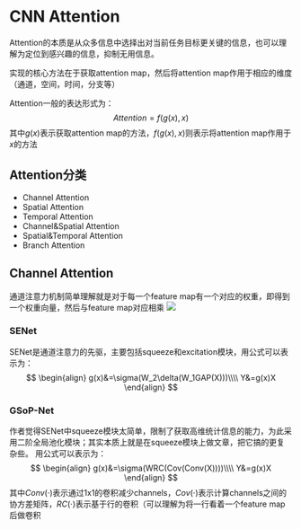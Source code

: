 # CNN Attention
Attention的本质是从众多信息中选择出对当前任务目标更关键的信息，也可以理解为定位到感兴趣的信息，抑制无用信息。  

实现的核心方法在于获取attention map，然后将attention map作用于相应的维度（通道，空间，时间，分支等）  

Attention一般的表达形式为：
$$
        Attention=f(g(x), x)
$$
其中$g(x)$表示获取attention map的方法，$f(g(x), x)$则表示将attention map作用于$x$的方法

## Attention分类
* Channel Attention
* Spatial Attention
* Temporal Attention
* Channel&Spatial Attention
* Spatial&Temporal Attention
* Branch Attention

## Channel Attention
通道注意力机制简单理解就是对于每一个feature map有一个对应的权重，即得到一个权重向量，然后与feature map对应相乘 
![](https://s2.loli.net/2021/12/27/GloNrpgQiXTaO26.png)
### SENet
SENet是通道注意力的先驱，主要包括squeeze和excitation模块，用公式可以表示为：
$$
\begin{align}
g(x)&=\sigma(W_2\delta(W_1GAP(X)))\\\\
Y&=g(x)X
\end{align}
$$

### GSoP-Net
作者觉得SENet中squeeze模块太简单，限制了获取高维统计信息的能力，为此采用二阶全局池化模块；其实本质上就是在squeeze模块上做文章，把它搞的更复杂些。
用公式可以表示为：
$$
\begin{align}
g(x)&=\sigma(WRC(Cov(Conv(X))))\\\\
Y&=g(x)X
\end{align}
$$
其中$Conv(·)$表示通过1x1的卷积减少channels，$Cov(·)$表示计算channels之间的协方差矩阵，$RC(·)$表示基于行的卷积（可以理解为将一行看着一个feature map后做卷积